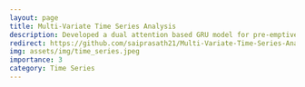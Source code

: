 ```yaml
---
layout: page
title: Multi-Variate Time Series Analysis
description: Developed a dual attention based GRU model for pre-emptively detecting anomalies in a power plant control system.
redirect: https://github.com/saiprasath21/Multi-Variate-Time-Series-Analysis
img: assets/img/time_series.jpeg
importance: 3
category: Time Series
---
```


